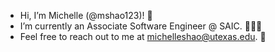 -   Hi, I’m Michelle (@mshao123)! 👋 
-  I’m currently an Associate Software Engineer @ SAIC. 👩🏻‍💻
-   Feel free to reach out to me at michelleshao@utexas.edu. 📩
<!---
mshao123/mshao123 is a ✨ special ✨ repository because its `README.md` (this file) appears on your GitHub profile.
You can click the Preview link to take a look at your changes.
--->
